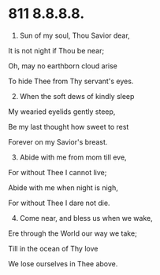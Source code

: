 # 811 8.8.8.8.

1.  Sun of my soul, Thou Savior dear,

It is not night if Thou be near;

Oh, may no earthborn cloud arise

To hide Thee from Thy servant's eyes.

2.  When the soft dews of kindly sleep

My wearied eyelids gently steep,

Be my last thought how sweet to rest

Forever on my Savior's breast.

3.  Abide with me from mom till eve,

For without Thee I cannot live;

Abide with me when night is nigh,

For without Thee I dare not die.

4.  Come near, and bless us when we wake,

Ere through the World our way we take;

Till in the ocean of Thy love

We lose ourselves in Thee above.


